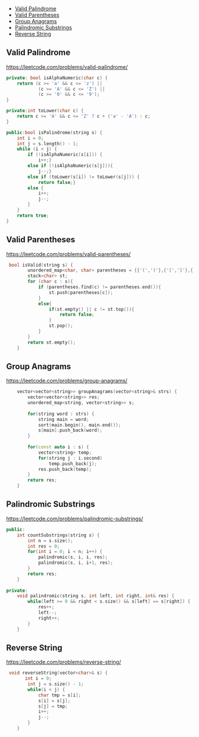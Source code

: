 + [Valid Palindrome](#valid-palindrome)
+ [Valid Parentheses](#valid-parentheses)
+ [Group Anagrams](#group-anagrams)
+ [Palindromic Substrings](#palindromic-substrings)
+ [Reverse String](#reverse-string)

## Valid Palindrome

https://leetcode.com/problems/valid-palindrome/

```cpp
private: bool isAlphaNumeric(char c) {
    return (c >= 'a' && c <= 'z') ||
            (c >= 'A' && c <= 'Z') ||
            (c >= '0' && c <= '9');
}

private:int toLower(char c) {
    return c >= 'A' && c <= 'Z' ? c + ('a' - 'A') : c;
}

public:bool isPalindrome(string s) {
    int i = 0;
    int j = s.length() - 1;
    while (i < j) {
        if (!isAlphaNumeric(s[i])) {
            i++;}
        else if (!isAlphaNumeric(s[j])){
            j--;}
        else if (toLower(s[i]) != toLower(s[j])) {
            return false;}
        else {
            i++;
            j--;
        }
    }
    return true;
}
```

## Valid Parentheses

https://leetcode.com/problems/valid-parentheses/

```cpp
 bool isValid(string s) {
        unordered_map<char, char> parentheses = {{'(',')'},{'[',']'},{'{','}'}};
        stack<char> st;
        for (char c : s){
            if (parentheses.find(c) != parentheses.end()){
                st.push(parentheses[c]);
            }
            else{
                if(st.empty() || c != st.top()){
                    return false;
                }
                st.pop();
            }
        }
        return st.empty();
    } 
```

## Group Anagrams

https://leetcode.com/problems/group-anagrams/

```cpp
    vector<vector<string>> groupAnagrams(vector<string>& strs) {
        vector<vector<string>> res;
        unordered_map<string, vector<string>> s;
        
        for(string word : strs) {
            string main = word;
            sort(main.begin(), main.end());
            s[main].push_back(word);
        }
        
        for(const auto i : s) {
            vector<string> temp;
            for(string j : i.second)
                temp.push_back(j);
            res.push_back(temp);
        }
        return res;  
    }
```

## Palindromic Substrings

https://leetcode.com/problems/palindromic-substrings/

```cpp
public:
    int countSubstrings(string s) {
        int n = s.size();
        int res = 0;
        for(int i = 0; i < n; i++) {
            palindromic(s, i, i, res); 
            palindromic(s, i, i+1, res);
        }
        return res;
    }
    
private:
    void palindromic(string s, int left, int right, int& res) {
        while(left >= 0 && right < s.size() && s[left] == s[right]) {
            res++;
            left--;
            right++;
        }
    }
```

## Reverse String

https://leetcode.com/problems/reverse-string/

```cpp
 void reverseString(vector<char>& s) {
       int i = 0; 
        int j = s.size() - 1;
        while(i < j) {
            char tmp = s[i];
            s[i] = s[j];
            s[j] = tmp;
            i++;
            j--;
        }
    }
```
